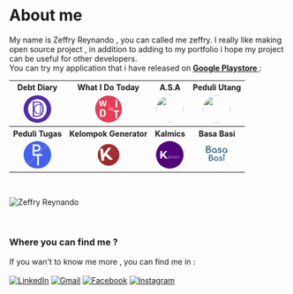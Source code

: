# About me

My name is Zeffry Reynando , you can called me zeffry. I really like making open source project , in addition to adding to my portfolio i hope my project can be useful for other developers.
<br>
You can try my application that i have released on <a target="_blank" href="https://play.google.com/store/search?q=pub%3A%20Zeffry%20Reynando&c=apps"> <b>Google Playstore</b> </a> :
<br>
<table>
  <tr>
    <th>Debt Diary</th>
    <th>What I Do Today</th>
    <th>A.S.A</th>
    <th>Peduli Utang</th>
  </tr>
  <tr align="center">
    <td>
           <a target="_top" href="https://play.google.com/store/apps/details?id=id.zeffry.debt_diary"><img src="https://github.com/zgramming/Debt-Diary/blob/master/assets/images/icon-app.png" height="50" width="50" style="border-radius:50%"></a>
    </td>
    <td>
      <a target="_blank" href="https://play.google.com/store/apps/details?id=id.zeffry.voice_task_app"><img src="https://github.com/zgramming/What-I-Do-Today/blob/master/assets/images/icon-app.png" height="50" width="50" style="border-radius:50%"></a>
    </td>
    <td> 
    <a target="_blank" href="https://play.google.com/store/apps/details?id=id.zeffry.atur_semua_aktifitas"><img src="https://github.com/zgramming/A.S.A/blob/master/assets/images/logo.png" height="50" width="50" style="border-radius:50%"></a>
    </td>
    <td> 
    <a target="_blank" href="https://play.google.com/store/apps/details?id=reynando.zeffry.peduli_utang"><img src="https://github.com/zgramming/Peduli-Utang/blob/master/asset/images/logo_primary.png" height="50" width="50" style="border-radius:50%"></a>
    </td>
  </tr>
  
 <tr>
    <th>Peduli Tugas</th>
    <th>Kelompok Generator</th>
    <th>Kalmics</th>
   <th>Basa Basi</th>
  </tr>
  <tr align="center">
    <td>
      <a target="_blank" href="https://play.google.com/store/apps/details?id=reynando.zeffry.peduli_tugas"><img src="https://github.com/zgramming/Peduli-Tugas/blob/master/asset/images/logo_peduli_tugas.png" height="50" width="50" style="border-radius:50%"></a>
    </td>
    <td>
      <a target="_blank" href="https://play.google.com/store/apps/details?id=reynando.zeffry.kelompok_generator"><img src="https://github.com/zgramming/Kelompok-Generator/blob/main/assets/images/logo_transparent.png" height="50" width="50" style="border-radius:50%; "></a>
    </td>
    <td>
     <a target="_blank" href="https://play.google.com/store/apps/details?id=reynando.zeffry.kalmics"><img src="https://github.com/zgramming/Kalmics/blob/main/assets/images/Kalmics.png" height="50" width="50" style="border-radius:50%; "></a>
    </td>
    <td>
     <a target="_blank" href="https://play.google.com/store/apps/details?id=zeffry.reynando.basa_basi"><img src="https://github.com/zgramming/Basa-Basi/blob/main/assets/images/logo_primary.png" height="50" width="50" style="border-radius:50%; "></a>
    </td>
  </tr>
 </table>


<br>

![Zeffry Reynando](https://github-readme-stats.vercel.app/api?username=zgramming&show_icons=true)

<br>

### Where you can find me ?

If you wan't to know me more , you can find me in : <br><br>
[![LinkedIn](https://img.shields.io/badge/LinkedIn-0077B5?style=for-the-badge&logo=linkedin&logoColor=white)](https://www.linkedin.com/in/zeffry-reynando/)
[![Gmail](https://img.shields.io/badge/Gmail-D14836?style=for-the-badge&logo=gmail&logoColor=white)](https://mail.google.com/mail/u/0/?fs=1&to=zeffry.reynando@gmail.com&su=Hello&body=BODY&tf=cm)
[![Facebook](https://img.shields.io/badge/Facebook-1877F2?style=for-the-badge&logo=facebook&logoColor=white)](https://web.facebook.com/zeffry.reynando)
[![Instagram](https://img.shields.io/badge/Instagram-E4405F?style=for-the-badge&logo=instagram&logoColor=white)](https://www.instagram.com/zeffry_reynando/)
